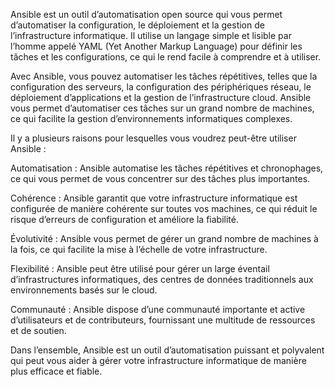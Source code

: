 Ansible est un outil d’automatisation open source qui vous permet d’automatiser la configuration, le déploiement et la gestion de l’infrastructure informatique. Il utilise un langage simple et lisible par l’homme appelé YAML (Yet Another Markup Language) pour définir les tâches et les configurations, ce qui le rend facile à comprendre et à utiliser.

Avec Ansible, vous pouvez automatiser les tâches répétitives, telles que la configuration des serveurs, la configuration des périphériques réseau, le déploiement d’applications et la gestion de l’infrastructure cloud. Ansible vous permet d’automatiser ces tâches sur un grand nombre de machines, ce qui facilite la gestion d’environnements informatiques complexes.

Il y a plusieurs raisons pour lesquelles vous voudrez peut-être utiliser Ansible :

Automatisation : Ansible automatise les tâches répétitives et chronophages, ce qui vous permet de vous concentrer sur des tâches plus importantes.

Cohérence : Ansible garantit que votre infrastructure informatique est configurée de manière cohérente sur toutes vos machines, ce qui réduit le risque d’erreurs de configuration et améliore la fiabilité.

Évolutivité : Ansible vous permet de gérer un grand nombre de machines à la fois, ce qui facilite la mise à l’échelle de votre infrastructure.

Flexibilité : Ansible peut être utilisé pour gérer un large éventail d’infrastructures informatiques, des centres de données traditionnels aux environnements basés sur le cloud.

Communauté : Ansible dispose d’une communauté importante et active d’utilisateurs et de contributeurs, fournissant une multitude de ressources et de soutien.

Dans l’ensemble, Ansible est un outil d’automatisation puissant et polyvalent qui peut vous aider à gérer votre infrastructure informatique de manière plus efficace et fiable.

